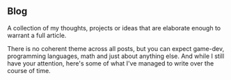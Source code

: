 ## Blog

A collection of my thoughts, projects or ideas that are 
elaborate enough to warrant a full article.

There is no coherent theme across all posts, but you can expect game-dev,
programming languages, math and just about anything else.
And while I still have your attention, here's some of what I've managed to write over the course of time.
